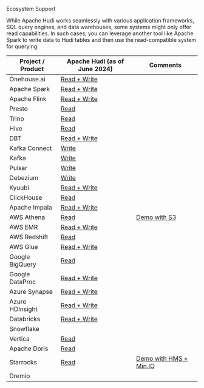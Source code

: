 Ecosystem Support

While Apache Hudi works seamlessly with various application frameworks, SQL query engines, and data warehouses, some systems might only offer read capabilities. In such cases, you can leverage another tool like Apache Spark to write data to Hudi tables and then use the read-compatible system for querying.

| Project / Product | Apache Hudi (as of June 2024)                                                                                            | Comments    |
| ----------------- | ------------------------------------------------------------------------------------------------------------------------ | ----------- |
| Onehouse.ai       | [Read + Write](https://www.onehouse.ai/universal-data-lakehouse)                                                         |             |
| Apache Spark      | [Read + Write](https://hudi.apache.org/docs/quick-start-guide)                                                           |             |
| Apache Flink      | [Read + Write](https://hudi.apache.org/docs/flink-quick-start-guide)                                                     |             |
| Presto            | [Read](https://prestodb.io/docs/current/connector/hudi.html)                                                             |             |
| Trino             | [Read](https://trino.io/docs/current/connector/hudi.html)                                                                |             |
| Hive              | [Read](https://hudi.apache.org/docs/next/query_engine_setup/#hive)                                                       |             |
| DBT               | [Read + Write](https://hudi.apache.org/blog/2022/07/11/build-open-lakehouse-using-apache-hudi-and-dbt)                   |             |
| Kafka Connect     | [Write](https://github.com/apache/hudi/tree/master/hudi-kafka-connect)                                                   |             |
| Kafka             | [Write](https://hudi.apache.org/docs/hoodie_deltastreamer#kafka)                                                         |             |
| Pulsar            | [Write](https://hub.streamnative.io/connectors/lakehouse-sink/2.9.2/)                                                    |             |
| Debezium          | [Write](https://hudi.apache.org/cn/blog/2022/01/14/change-data-capture-with-debezium-and-apache-hudi/)                   |             |
| Kyuubi            | [Read + Write](https://kyuubi.readthedocs.io/en/v1.6.0-incubating-rc0/connector/flink/hudi.html)                         |             |
| ClickHouse        | [Read](https://clickhouse.com/docs/en/whats-new/changelog/#-clickhouse-release-2211-2022-11-17)                          |             |
| Apache Impala     | [Read + Write](https://hudi.apache.org/docs/querying_data/#impala-34-or-later)                                           |             |
| AWS Athena        | [Read](https://docs.aws.amazon.com/athena/latest/ug/querying-hudi.html)                                                  | [Demo with S3](https://docs.aws.amazon.com/athena/latest/ug/querying-hudi.html) |
| AWS EMR           | [Read + Write](https://docs.aws.amazon.com/emr/latest/ReleaseGuide/emr-hudi-installation-and-configuration.html)         |             |
| AWS Redshift      | [Read](https://docs.aws.amazon.com/redshift/latest/dg/c-spectrum-external-tables.html)                                   |             |
| AWS Glue          | [Read + Write](https://docs.aws.amazon.com/glue/latest/dg/aws-glue-programming-etl-format-hudi.html)                     |             |
| Google BigQuery   | [Read](https://hudi.apache.org/docs/gcp_bigquery/)                                                                       |             |
| Google DataProc   | [Read + Write](https://cloud.google.com/blog/products/data-analytics/getting-started-with-new-table-formats-on-dataproc) |             |
| Azure Synapse     | [Read + Write](https://www.onehouse.ai/blog/apache-hudi-on-microsoft-azure)                                              |             |
| Azure HDInsight   | [Read + Write](https://www.onehouse.ai/blog/apache-hudi-on-microsoft-azure)                                              |             |
| Databricks        | [Read + Write](https://hudi.apache.org/docs/azure_hoodie/)                                                               |             |
| Snowflake         |                                                                                                                          |             |
| Vertica           | [Read](https://www.vertica.com/kb/Apache_Hudi_TE/Content/Partner/Apache_Hudi_TE.htm)                                     |             |
| Apache Doris      | [Read](https://doris.apache.org/docs/ecosystem/external-table/hudi-external-table/)                                      |             |
| Starrocks         | [Read](https://docs.starrocks.io/docs/data_source/catalog/hudi_catalog/)                                                 | [Demo with HMS + Min.IO](https://github.com/StarRocks/demo/tree/master/documentation-samples/hudi)            |
| Dremio            |                                                                                                                          |             |
